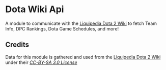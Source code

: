 # Dota Wiki Api
A module to communicate with the [Liquipedia Dota 2 Wiki](http://liquipedia.net/dota2/Main_Page) to fetch Team Info, DPC Rankings, Dota Game Schedules, and more!

## Credits
Data for this module is gathered and used from the [Liquipedia Dota 2 Wiki](http://liquipedia.net/dota2/Main_Page) under their [*CC-BY-SA 3.0 License*](http://liquipedia.net/dota2/Liquipedia:Copyrights)